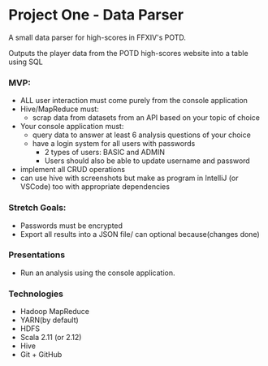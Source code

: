 # Project One - Data Parser
A small data parser for high-scores in FFXIV's POTD.

Outputs the player data from the POTD high-scores website into a table using SQL

### MVP:
- ALL user interaction must come purely from the console application
- Hive/MapReduce must:
    - scrap data from datasets from an API based on your topic of choice
- Your console application must:
    - query data to answer at least 6 analysis questions of your choice
    - have a login system for all users with passwords
        - 2 types of users: BASIC and ADMIN
        - Users should also be able to update username and password
- implement all CRUD operations
- can use hive with screenshots but make as program in 
    IntelliJ (or VSCode) too with appropriate dependencies

### Stretch Goals:
- Passwords must be encrypted
- Export all results into a JSON file/ can optional because(changes done)

### Presentations
- Run an analysis using the console application.


### Technologies
- Hadoop MapReduce
- YARN(by default) 
- HDFS
- Scala 2.11 (or 2.12)
- Hive
- Git + GitHub
